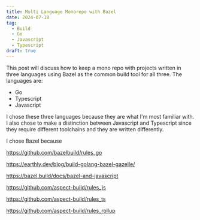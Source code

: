 ```yaml
---
title: Multi Language Monorepo with Bazel
date: 2024-07-18
tag:
  - Build
  - Go
  - Javascript
  - Typescript
draft: true
---
```


This post will discuss how to keep a mono repo with projects written in three languages using Bazel as the common build tool for all three. The languages are:

* Go
* Typescript
* Javascript

I chose these three languages because they are what I'm most familiar with. I also chose to make a distinction between Javascript and Typescript since they require different toolchains and they are written differently.

I chose Bazel because

<https://github.com/bazelbuild/rules_go>

<https://earthly.dev/blog/build-golang-bazel-gazelle/>

<https://bazel.build/docs/bazel-and-javascript>

<https://github.com/aspect-build/rules_js>

<https://github.com/aspect-build/rules_ts>

<https://github.com/aspect-build/rules_rollup>
